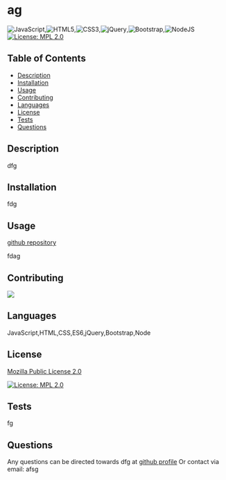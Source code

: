 # ag

  ![JavaScript](https://img.shields.io/badge/javascript-%23323330.svg?style=for-the-badge&logo=javascript&logoColor=%23F7DF1E),![HTML5](https://img.shields.io/badge/html5-%23E34F26.svg?style=for-the-badge&logo=html5&logoColor=white),![CSS3](https://img.shields.io/badge/css3-%231572B6.svg?style=for-the-badge&logo=css3&logoColor=white),![jQuery](https://img.shields.io/badge/jquery-%230769AD.svg?style=for-the-badge&logo=jquery&logoColor=white),![Bootstrap](https://img.shields.io/badge/bootstrap-%23563D7C.svg?style=for-the-badge&logo=bootstrap&logoColor=white),![NodeJS](https://img.shields.io/badge/node.js-6DA55F?style=for-the-badge&logo=node.js&logoColor=white)
  [![License: MPL 2.0](https://img.shields.io/badge/License-MPL_2.0-brightgreen.svg)](https://opensource.org/licenses/MPL-2.0)
  ## Table of Contents 
  - [Description](#description)
  - [Installation](#installation)
  - [Usage](#usage)
  - [Contributing](#contributing)
  - [Languages](#languages)
  - [License](#license)
  - [Tests](#tests)
  - [Questions](#questions)
  
  ## Description
  dfg

  ## Installation
  fdg

  ## Usage
  [github repository](https://github.com/dfg/ag)

  fdag

  ## Contributing
  <a href="https://github.com/dfg/ag/graphs/contributors">
    <img src="https://contrib.rocks/image?repo=dfg/ag"/> </a>

  ## Languages
  JavaScript,HTML,CSS,ES6,jQuery,Bootstrap,Node

  
  ## License 
  [Mozilla Public License 2.0](https://choosealicense.com/licenses/mpl-2.0/) 

  [![License: MPL 2.0](https://img.shields.io/badge/License-MPL_2.0-brightgreen.svg)](https://opensource.org/licenses/MPL-2.0)
  

  ## Tests
  fg

  ## Questions
  Any questions can be directed towards dfg at [github profile](https://github.com/dfg/)
  Or contact via email: afsg
